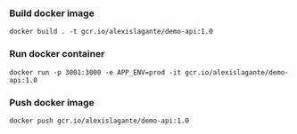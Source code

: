 ### Build docker image
 
```shell script
docker build . -t gcr.io/alexislagante/demo-api:1.0
```


### Run docker container
```shell script
docker run -p 3001:3000 -e APP_ENV=prod -it gcr.io/alexislagante/demo-api:1.0
```
 
### Push docker image
```shell script
docker push gcr.io/alexislagante/demo-api:1.0
```

